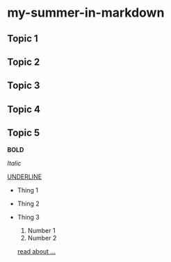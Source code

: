 # my-summer-in-markdown

## Topic 1

## Topic 2

## Topic 3

## Topic 4

## Topic 5

**BOLD**

*Italic*

<u>UNDERLINE</u>

- Thing 1
- Thing 2
- Thing 3

  1. Number 1
  2. Number 2
 
  [read about ...](https://www.wikipedia.org/)

  
